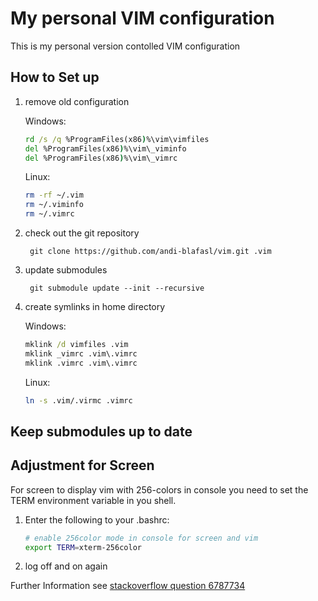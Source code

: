 # My personal VIM configuration

This is my personal version contolled VIM configuration

## How to Set up

1. remove old configuration

    Windows:
    ```bat
    rd /s /q %ProgramFiles(x86)%\vim\vimfiles
    del %ProgramFiles(x86)%\vim\_viminfo
    del %ProgramFiles(x86)%\vim\_vimrc
    ```
    
    Linux:
    ```bash
    rm -rf ~/.vim
    rm ~/.viminfo
    rm ~/.vimrc
    ```
    
2. check out the git repository

        git clone https://github.com/andi-blafasl/vim.git .vim

3. update submodules

        git submodule update --init --recursive

4. create symlinks in home directory

    Windows:
    ```bat
    mklink /d vimfiles .vim
    mklink _vimrc .vim\.vimrc
    mklink .vimrc .vim\.vimrc
    ```
    
    Linux:
    ```sh
    ln -s .vim/.virmc .vimrc
    ```
    
## Keep submodules up to date

## Adjustment for Screen

For screen to display vim with 256-colors in console you need to set the TERM environment variable in you shell.

1. Enter the following to your .bashrc:
    ```sh
    # enable 256color mode in console for screen and vim
    export TERM=xterm-256color
    ```

2. log off and on again

Further Information see [stackoverflow question 6787734](http://stackoverflow.com/questions/6787734/strange-behavior-of-vim-color-inside-screen-with-256-colors)
